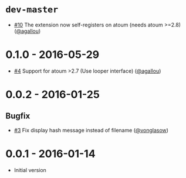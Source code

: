 # `dev-master`

* [#10](https://github.com/atoum/autoloop-extension/pull/10) The extension now self-registers on atoum (needs atoum >=2.8) ([@agallou])

# 0.1.0 - 2016-05-29

* [#4](https://github.com/atoum/autoloop-extension/pull/4) Support for atoum >2.7 (Use looper interface) ([@agallou])


# 0.0.2 - 2016-01-25

## Bugfix

* [#3](https://github.com/atoum/autoloop-extension/pull/3) Fix display hash message instead of filename ([@vonglasow])


# 0.0.1 - 2016-01-14

* Initial version


[@vonglasow]: https://github.com/vonglasow
[@agallou]: https://github.com/agallou
